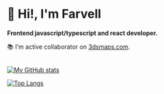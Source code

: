 # 👋 Hi!, I'm Farvell 
**Frontend javascript/typescript and react developer.** <br>

 📚 I'm active collaborator on <a href="https://3dsmaps.com/">3dsmaps.com</a>.<br><br>

[![My GitHub stats](https://github-readme-stats.vercel.app/api?username=farvellhub&show_icons=true&theme=dracula)](https://github.com/farvellhub/github-readme-stats)

[![Top Langs](https://github-readme-stats.vercel.app/api/top-langs/?username=farvellhub&layout=compact&theme=dracula)](https://github.com/farvellhub/github-readme-stats)
